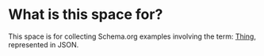 # What is this space for?
This space is for collecting Schema.org examples involving the term: [Thing](http://schema.org/Thing), represented in JSON.